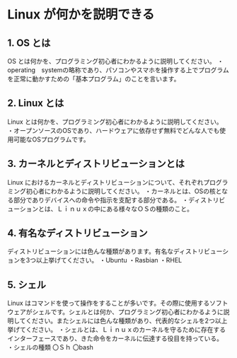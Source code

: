 # Linux が何かを説明できる

## 1. OS とは

OS とは何かを、プログラミング初心者にわかるように説明してください。
・operating　systemの略称であり、パソコンやスマホを操作する上でプログラムを正常に動かすための「基本プログラム」のことを言います。
## 2. Linux とは
Linux とは何かを、プログラミング初心者にわかるように説明してください。
・オープンソースのOSであり、ハードウェアに依存せず無料でどんな人でも使用可能なOSプログラムです。
## 3. カーネルとディストリビューションとは

Linux におけるカーネルとディストリビューションについて、それぞれプログラミング初心者にわかるように説明してください。
・カーネルとは、OSの核となる部分でありデバイスへの命令や指示を支配する部分である。
・ディストリビューションとは、Ｌｉｎｕｘの中にある様々なＯＳの種類のこと。
## 4. 有名なディストリビューション

ディストリビューションには色んな種類があります。有名なディストリビューションを3つ以上挙げてください。
・Ubuntu
・Rasbian
・RHEL
## 5. シェル

Linux はコマンドを使って操作をすることが多いです。その際に使用するソフトウェアがシェルです。シェルとは何か、プログラミング初心者にわかるように説明してください。またシェルには色んな種類があり、代表的なシェルを2つ以上挙げてください。
・シェルとは、Ｌｉｎｕｘのカーネルを守るために存在するインターフェースであり、きた命令をカーネルに伝達する役目を持っている。
・シェルの種類
〇Ｓｈ
〇bash
